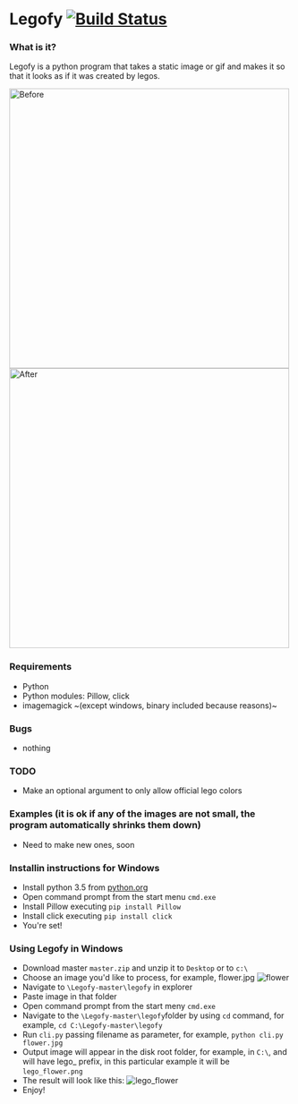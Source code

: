 # Legofy [![Build Status](https://travis-ci.org/JuanPotato/Legofy.svg?branch=master)](https://travis-ci.org/JuanPotato/Legofy)

### What is it?
Legofy is a python program that takes a static image or gif and makes it so that it looks as if it was created by legos.

<img alt="Before" title="Before" height="500" src="https://github.com/JuanPotato/Legofy/blob/master/tests/image.jpg?raw=true">
<img alt="After" title="After" height="500" src="https://github.com/JuanPotato/Legofy/blob/master/tests/lego_image.png?raw=true">

### Requirements
* Python
* Python modules: Pillow, click
* imagemagick ~(except windows, binary included because reasons)~

### Bugs
* nothing

### TODO
* Make an optional argument to only allow official lego colors

### Examples (it is ok if any of the images are not small, the program automatically shrinks them down)
* Need to make new ones, soon

### Installin instructions for Windows
* Install python 3.5 from [python.org](python.org)
* Open command prompt from the start menu `cmd.exe`
* Install Pillow executing `pip install Pillow`
* Install click executing `pip install click`
* You're set!

### Using Legofy in Windows
* Download master `master.zip` and unzip it to `Desktop` or to `c:\`
* Choose an image you'd like to process, for example, flower.jpg
![flower](https://cloud.githubusercontent.com/assets/2467931/10850989/8f72b7a6-7f39-11e5-9dff-64bd953e060e.jpg)
* Navigate to `\Legofy-master\legofy` in explorer
* Paste image in that folder
* Open command prompt from the start meny `cmd.exe`
* Navigate to the `\Legofy-master\legofy`folder by using `cd` command, for example, `cd C:\Legofy-master\legofy`
* Run `cli.py` passing filename as parameter, for example, `python cli.py flower.jpg`
* Output image will appear in the disk root folder, for example, in `C:\`, and will have lego_ prefix, in this particular example it will be `lego_flower.png`
* The result will look like this:
![lego_flower](https://cloud.githubusercontent.com/assets/2467931/10850994/91c58920-7f39-11e5-9912-c6ecdfbf3c5c.png)
* Enjoy!
